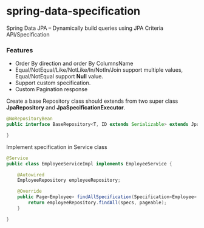 # spring-data-specification
Spring Data JPA – Dynamically build queries using JPA Criteria API/Specification

### Features

* Order By direction and order By ColumnsName
* Equal/NotEqual/Like/NotLike/In/NotIn/Join support multiple values, Equal/NotEqual support **Null** value.
* Support custom specification.
* Custom Pagination response

Create a base Repository class should extends from two super class **JpaRepository** and **JpaSpecificationExecutor**.

```java
@NoRepositoryBean
public interface BaseRepository<T, ID extends Serializable> extends JpaRepository<T, ID> , JpaSpecificationExecutor<T> {

} 
```

Implement specification in Service class
```java
@Service
public class EmployeeServiceImpl implements EmployeeService {

    @Autowired
    EmployeeRepository employeeRepository;

    @Override
    public Page<Employee> findAllSpecification(Specification<Employee> specs, Pageable pageable) {
        return employeeRepository.findAll(specs, pageable);
    }

}
```



